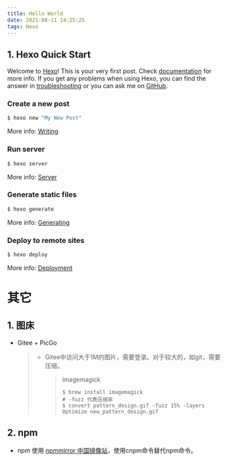```yaml
---
title: Hello World
date: 2021-08-11 14:25:25
tags: Hexo
---
```

## 1. Hexo Quick Start

Welcome to [Hexo](https://hexo.io/)! This is your very first post. Check [documentation](https://hexo.io/docs/) for more info. If you get any problems when using Hexo, you can find the answer in [troubleshooting](https://hexo.io/docs/troubleshooting.html) or you can ask me on [GitHub](https://github.com/hexojs/hexo/issues).

### Create a new post

``` bash
$ hexo new "My New Post"
```

More info: [Writing](https://hexo.io/docs/writing.html)

### Run server

``` bash
$ hexo server
```

More info: [Server](https://hexo.io/docs/server.html)

### Generate static files

``` bash
$ hexo generate
```

More info: [Generating](https://hexo.io/docs/generating.html)

### Deploy to remote sites

``` bash
$ hexo deploy
```

More info: [Deployment](https://hexo.io/docs/one-command-deployment.html)

# 其它

## 1. 图床

- Gitee + PicGo

  > - Gitee中访问大于1M的图片，需要登录。对于较大的，如git，需要压缩。
  >
  >   > imagemagick
  >   >
  >   > ```shell
  >   > $ brew install imagemagick
  >   > # -fuzz 代表压缩率
  >   > $ convert pattern_design.gif -fuzz 15% -layers Optimize new_pattern_design.gif
  >   > ```

## 2. npm

- npm 使用 [npmmirror 中国镜像站](https://npmmirror.com)，使用cnpm命令替代npm命令。
